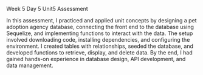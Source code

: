 Week 5 Day 5 Unit5 Assessment

In this assessment, I practiced and applied unit concepts by designing a pet adoption agency database, connecting the front end to the database using Sequelize, and implementing functions to interact with the data. The setup involved downloading code, installing dependencies, and configuring the environment. I created tables with relationships, seeded the database, and developed functions to retrieve, display, and delete data. By the end, I had gained hands-on experience in database design, API development, and data management.
